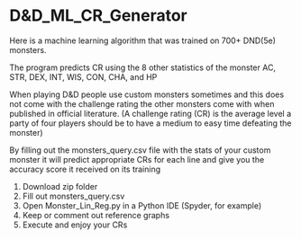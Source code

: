 # D&D_ML_CR_Generator
Here is a machine learning algorithm that was trained on 700+ DND(5e) monsters.

The program predicts CR using the 8 other statistics of the monster
AC, STR, DEX, INT, WIS, CON, CHA, and HP

When playing D&D people use custom monsters sometimes and this does not come with the challenge rating the other monsters come with when published in official literature.
(A challenge rating (CR) is the average level a party of four players should be to have a medium to easy time defeating the monster)

By filling out the monsters_query.csv file with the stats of your custom monster it will predict appropriate CRs for each line and give you the accuracy score it received on its  training

1. Download zip folder
2. Fill out monsters_query.csv
3. Open Monster_Lin_Reg.py in a Python IDE (Spyder, for example)
4. Keep or comment out reference graphs
5. Execute and enjoy your CRs
